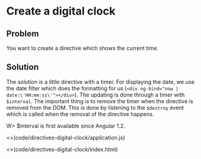 # Create a digital clock

## Problem

You want to create a directive which shows the current time.


## Solution

The solution is a little directive with a timer. For displaying the date, we use the date filter which does the formatting for us (`<div ng-bind="now | date:\'HH:mm:ss\'"></div>`). The updating is done through a timer with
`$interval`. The important thing is to remove the timer when the directive is removed from the DOM. This is done  by listening to the `$destroy` event which is called when the removal of the directive happens.

W> $interval is first available since Angular 1.2.

<<(code/directives-digital-clock/application.js)

<<(code/directives-digital-clock/index.html)
